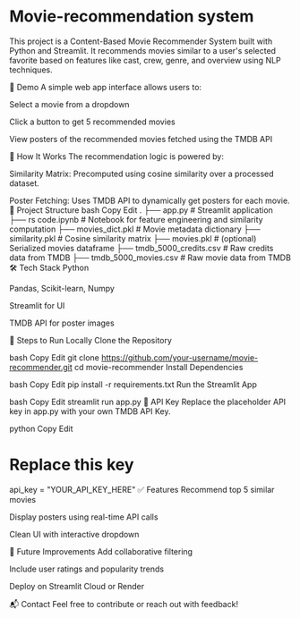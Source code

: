 # Movie-recommendation system
This project is a Content-Based Movie Recommender System built with Python and Streamlit. It recommends movies similar to a user's selected favorite based on features like cast, crew, genre, and overview using NLP techniques.

🚀 Demo
A simple web app interface allows users to:

Select a movie from a dropdown

Click a button to get 5 recommended movies

View posters of the recommended movies fetched using the TMDB API

🧠 How It Works
The recommendation logic is powered by:

Similarity Matrix: Precomputed using cosine similarity over a processed dataset.

Poster Fetching: Uses TMDB API to dynamically get posters for each movie.
📁 Project Structure
bash
Copy
Edit
.
├── app.py                   # Streamlit application
├── rs code.ipynb            # Notebook for feature engineering and similarity computation
├── movies_dict.pkl          # Movie metadata dictionary
├── similarity.pkl           # Cosine similarity matrix
├── movies.pkl               # (optional) Serialized movies dataframe
├── tmdb_5000_credits.csv    # Raw credits data from TMDB
├── tmdb_5000_movies.csv     # Raw movie data from TMDB
🛠️ Tech Stack
Python

Pandas, Scikit-learn, Numpy

Streamlit for UI

TMDB API for poster images

📝 Steps to Run Locally
Clone the Repository

bash
Copy
Edit
git clone https://github.com/your-username/movie-recommender.git
cd movie-recommender
Install Dependencies

bash
Copy
Edit
pip install -r requirements.txt
Run the Streamlit App

bash
Copy
Edit
streamlit run app.py
🔑 API Key
Replace the placeholder API key in app.py with your own TMDB API Key.

python
Copy
Edit
# Replace this key
api_key = "YOUR_API_KEY_HERE"
✅ Features
Recommend top 5 similar movies

Display posters using real-time API calls

Clean UI with interactive dropdown

📌 Future Improvements
Add collaborative filtering

Include user ratings and popularity trends

Deploy on Streamlit Cloud or Render

📬 Contact
Feel free to contribute or reach out with feedback!
